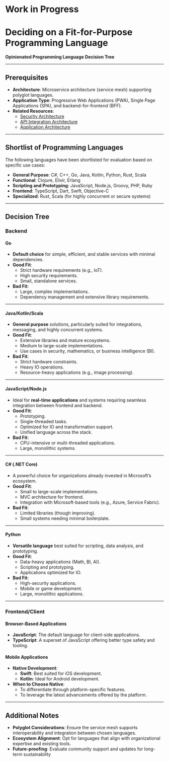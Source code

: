 # Work in Progress  

# Deciding on a Fit-for-Purpose Programming Language  
**Opinionated Programming Language Decision Tree**  

---

## **Prerequisites**  
- **Architecture**: Microservice architecture (service mesh) supporting polyglot languages.  
- **Application Type**: Progressive Web Applications (PWA), Single Page Applications (SPA), and backend-for-frontend (BFF).  
- **Related Resources**:  
   - [Security Architecture](https://github.com/pettersson-dev/security-architecture)  
   - [API Integration Architecture](https://github.com/Pettersson-dev/Integration-architecture/blob/main/api-integration.md)  
   - [Application Architecture](https://github.com/Pettersson-dev/application-architecture)  

---

## **Shortlist of Programming Languages**  
The following languages have been shortlisted for evaluation based on specific use cases:  

- **General Purpose**: C#, C++, Go, Java, Kotlin, Python, Rust, Scala  
- **Functional**: Clojure, Elixir, Erlang  
- **Scripting and Prototyping**: JavaScript, Node.js, Groovy, PHP, Ruby  
- **Frontend**: TypeScript, Dart, Swift, Objective-C  
- **Specialized**: Rust, Scala (for highly concurrent or secure systems)  

---

## **Decision Tree**  

### **Backend**  

#### **Go**  
- **Default choice** for simple, efficient, and stable services with minimal dependencies.  
- **Good Fit**:  
  - Strict hardware requirements (e.g., IoT).  
  - High security requirements.  
  - Small, standalone services.  
- **Bad Fit**:  
  - Large, complex implementations.  
  - Dependency management and extensive library requirements.  

---

#### **Java/Kotlin/Scala**  
- **General purpose** solutions, particularly suited for integrations, messaging, and highly concurrent systems.  
- **Good Fit**:  
  - Extensive libraries and mature ecosystems.  
  - Medium to large-scale implementations.  
  - Use cases in security, mathematics, or business intelligence (BI).  
- **Bad Fit**:  
  - Strict hardware constraints.  
  - Heavy IO operations.  
  - Resource-heavy applications (e.g., image processing).  

---

#### **JavaScript/Node.js**  
- Ideal for **real-time applications** and systems requiring seamless integration between frontend and backend.  
- **Good Fit**:  
  - Prototyping.  
  - Single-threaded tasks.  
  - Optimized for IO and transformation support.  
  - Unified language across the stack.  
- **Bad Fit**:  
  - CPU-intensive or multi-threaded applications.  
  - Large, monolithic systems.  

---

#### **C# (.NET Core)**  
- A powerful choice for organizations already invested in Microsoft’s ecosystem.  
- **Good Fit**:  
  - Small to large-scale implementations.  
  - MVC architecture for frontend.  
  - Integration with Microsoft-based tools (e.g., Azure, Service Fabric).  
- **Bad Fit**:  
  - Limited libraries (though improving).  
  - Small systems needing minimal boilerplate.  

---

#### **Python**  
- **Versatile language** best suited for scripting, data analysis, and prototyping.  
- **Good Fit**:  
  - Data-heavy applications (Math, BI, AI).  
  - Scripting and prototyping.  
  - Applications optimized for IO.  
- **Bad Fit**:  
  - High-security applications.  
  - Mobile or game development.  
  - Large, monolithic applications.  

---

### **Frontend/Client**  

#### **Browser-Based Applications**  
- **JavaScript**: The default language for client-side applications.  
- **TypeScript**: A superset of JavaScript offering better type safety and tooling.  

#### **Mobile Applications**  
- **Native Development**:  
  - **Swift**: Best suited for iOS development.  
  - **Kotlin**: Ideal for Android development.  
- **When to Choose Native**:  
  - To differentiate through platform-specific features.  
  - To leverage the latest advancements offered by the platform.  

---

## **Additional Notes**  
- **Polyglot Considerations**: Ensure the service mesh supports interoperability and integration between chosen languages.  
- **Ecosystem Alignment**: Opt for languages that align with organizational expertise and existing tools.  
- **Future-proofing**: Evaluate community support and updates for long-term sustainability 